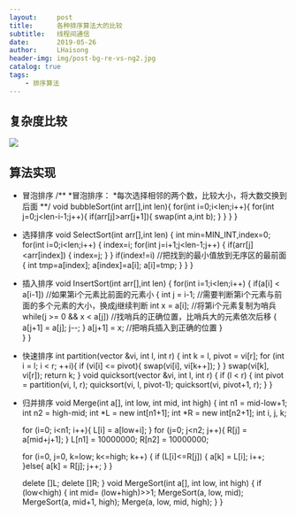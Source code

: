 ```yaml
---
layout:     post
title:      各种排序算法大的比较
subtitle:   线程间通信
date:       2019-05-26
author:     LHaisong
header-img: img/post-bg-re-vs-ng2.jpg
catalog: true
tags:
    - 排序算法
---
```


## 复杂度比较
![](https://i.imgur.com/mUhwDE1.png)

## 算法实现
- 冒泡排序
    /**
     *冒泡排序：
     *每次选择相邻的两个数，比较大小，将大数交换到后面
     **/
    void bubbleSort(int arr[],int len){
	for(int i=0;i<len;i++){
		for(int j=0;j<len-i-1;j++){
			if(arr[j]>arr[j+1]){
				swap(int a,int b);
			}
		}
	}
}
- 选择排序
    void SelectSort(int arr[],int len)
{
	int min=MIN_INT,index=0;
	for(int i=0;i<len;i++)
	{
		index=i;
		for(int j=i+1;j<len-1;j++)
		{
			if(arr[j]<arr[index])
			{
				index=j;
			}
		}
		if(index!=i)             //把找到的最小值放到无序区的最前面
		{
			int tmp=a[index];
			a[index]=a[i];
			a[i]=tmp;
		}
	}
}
- 插入排序
    void InsertSort(int arr[],int len)
{
	for(int i=1;i<len;i++)
	{
		if(a[i] < a[i-1]) //如果第i个元素比前面的元素小
	  {
	      int j = i-1;     //需要判断第i个元素与前面的多个元素的大小，换成j继续判断
          int x = a[i];    //将第i个元素复制为哨兵
	      while(j >= 0 && x < a[j]) //找哨兵的正确位置，比哨兵大的元素依次后移
	      {
            a[j+1] = a[j]; 
	        j--;
	      }
	      a[j+1] = x;  //把哨兵插入到正确的位置
	  }   
	}
}
- 快速排序
    int partition(vector<int> &vi, int l, int r) {
    int k = l, pivot = vi[r];
    for (int i = l; i < r; ++i){
        if (vi[i] <= pivot){
			swap(vi[i], vi[k++]);
		}
	}
    swap(vi[k], vi[r]);
    return k;
}
    void quicksort(vector<int> &vi, int l, int r) {
    if (l < r) {
        int pivot = partition(vi, l, r);
        quicksort(vi, l, pivot-1);
        quicksort(vi, pivot+1, r);
    }
}
- 归并排序
    void Merge(int a[], int low, int mid, int high)
{
	int n1 = mid-low+1;
	int n2 = high-mid;
	int *L = new int[n1+1];
	int *R = new int[n2+1];
	int i, j, k;
	
	for (i=0; i<n1; i++){
		L[i] = a[low+i];
	}
	for (j=0; j<n2; j++){
		R[j] = a[mid+j+1];
	}
	L[n1] = 10000000;
	R[n2] = 10000000;
 
	for (i=0, j=0, k=low; k<=high; k++)
	{
		if (L[i]<=R[j])
		{
			a[k] = L[i];
			i++;
		}else{
			a[k] = R[j];
			j++;
		}
	}
 
	delete []L;
	delete []R;
}
    void MergeSort(int a[], int low, int high)
{
	if (low<high)
	{
		int mid= (low+high)>>1;
		MergeSort(a, low, mid);
		MergeSort(a, mid+1, high);
		Merge(a, low, mid, high);
	}
}
